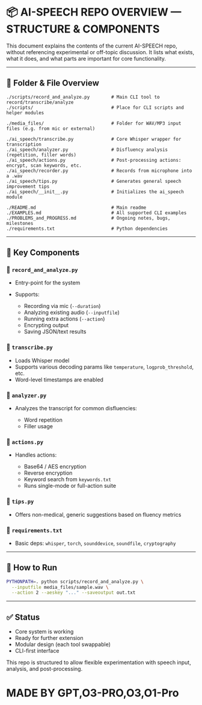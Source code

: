 # 📦 AI-SPEECH REPO OVERVIEW — STRUCTURE & COMPONENTS

This document explains the contents of the current AI-SPEECH repo, without referencing experimental or off-topic discussion. It lists what exists, what it does, and what parts are important for core functionality.

---

## 📁 Folder & File Overview

```
./scripts/record_and_analyze.py        # Main CLI tool to record/transcribe/analyze
./scripts/                             # Place for CLI scripts and helper modules

./media_files/                         # Folder for WAV/MP3 input files (e.g. from mic or external)

./ai_speech/transcribe.py              # Core Whisper wrapper for transcription
./ai_speech/analyzer.py                # Disfluency analysis (repetition, filler words)
./ai_speech/actions.py                 # Post-processing actions: encrypt, scan keywords, etc.
./ai_speech/recorder.py                # Records from microphone into a .wav
./ai_speech/tips.py                    # Generates general speech improvement tips
./ai_speech/__init__.py                # Initializes the ai_speech module

./README.md                            # Main readme
./EXAMPLES.md                          # All supported CLI examples
./PROBLEMS_and_PROGRESS.md             # Ongoing notes, bugs, milestones
./requirements.txt                     # Python dependencies
```

---

## 🧩 Key Components

### 🔹 `record_and_analyze.py`

* Entry-point for the system
* Supports:

  * Recording via mic (`--duration`)
  * Analyzing existing audio (`--inputfile`)
  * Running extra actions (`--action`)
  * Encrypting output
  * Saving JSON/text results

### 🔹 `transcribe.py`

* Loads Whisper model
* Supports various decoding params like `temperature`, `logprob_threshold`, etc.
* Word-level timestamps are enabled

### 🔹 `analyzer.py`

* Analyzes the transcript for common disfluencies:

  * Word repetition
  * Filler usage

### 🔹 `actions.py`

* Handles actions:

  * Base64 / AES encryption
  * Reverse encryption
  * Keyword search from `keywords.txt`
  * Runs single-mode or full-action suite

### 🔹 `tips.py`

* Offers non-medical, generic suggestions based on fluency metrics

### 🔹 `requirements.txt`

* Basic deps: `whisper`, `torch`, `sounddevice`, `soundfile`, `cryptography`

---

## 🧪 How to Run

```bash
PYTHONPATH=. python scripts/record_and_analyze.py \
  --inputfile media_files/sample.wav \
  --action 2 --aeskey "..." --saveoutput out.txt
```

---

## ✅ Status

* Core system is working
* Ready for further extension
* Modular design (each tool swappable)
* CLI-first interface

This repo is structured to allow flexible experimentation with speech input, analysis, and post-processing.
# MADE BY GPT,O3-PRO,O3,O1-Pro

